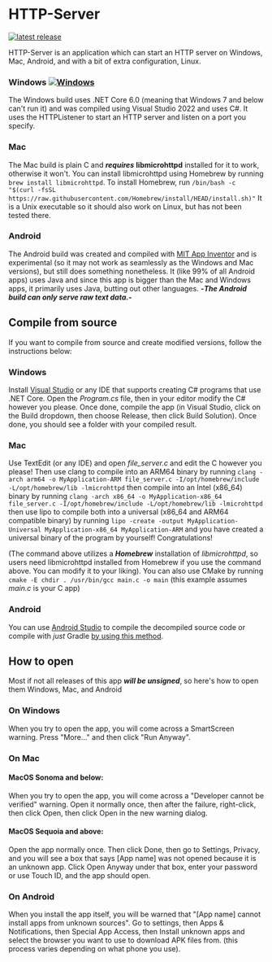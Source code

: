 # HTTP-Server
[![latest release](https://a-star100.github.io/images/http-server-release.svg)](https://github.com/A-Star100/HTTP-Server)

HTTP-Server is an application which can start an HTTP server on Windows, Mac, Android, and with a bit of extra configuration, Linux.

### Windows [![Windows](https://www.dropbox.com/scl/fi/sg4snjn55xmuo3ojmi7b5/Screenshot-2024-12-12-at-8.01.03-PM.png?rlkey=zafivkjhfn7haog5law0uf0wt&st=pacazj00&raw=1)](https://github.com/A-Star100/HTTP-Server)
The Windows build uses .NET Core 6.0 (meaning that Windows 7 and below can't run it) and was compiled using Visual Studio 2022 and uses C#. It uses the HTTPListener to start an HTTP server and listen on a port you specify.

### Mac
The Mac build is plain C and ***requires*** **libmicrohttpd** installed for it to work, otherwise it won't. You can install libmicrohttpd using Homebrew by running
`brew install libmicrohttpd`. 
To install Homebrew, run
`/bin/bash -c "$(curl -fsSL https://raw.githubusercontent.com/Homebrew/install/HEAD/install.sh)"`
It is a Unix executable so it should also work on Linux, but has not been tested there.

### Android
The Android build was created and compiled with [MIT App Inventor](https://appinventor.mit.edu) and is experimental (so it may not work as seamlessly as the Windows and Mac versions), but still does something nonetheless. It (like 99% of all Android apps) uses Java and since this app is bigger than the Mac and Windows apps, it primarily uses Java, butting out other languages. 
****-*The Android build can only serve raw text data.*-****
## Compile from source
If you want to compile from source and create modified versions, follow the instructions below:
### Windows
Install [Visual Studio](https://visualstudio.microsoft.com/thank-you-downloading-visual-studio/?sku=Community&channel=Release&version=VS2022&source=VSLandingPage&cid=2030&passive=false) or any IDE that supports creating C# programs that use .NET Core.
Open the *Program.cs* file, then in your editor modify the C# however you please. Once done, compile the app (in Visual Studio, click on the Build dropdown, then choose Release, then click Build Solution). Once done, you should see a folder with your compiled result.
### Mac
Use TextEdit (or any IDE) and open *file_server.c* and edit the C however you please!
Then use clang to compile into an ARM64 binary by running
`clang -arch arm64 -o MyApplication-ARM file_server.c -I/opt/homebrew/include -L/opt/homebrew/lib -lmicrohttpd`
then compile into an Intel (x86_64) binary by running
`clang -arch x86_64 -o MyApplication-x86_64 file_server.c -I/opt/homebrew/include -L/opt/homebrew/lib -lmicrohttpd`
then use lipo to compile both into a universal (x86_64 and ARM64 compatible binary) by running
`lipo -create -output MyApplication-Universal MyApplication-x86_64 MyApplication-ARM`
and you have created a universal binary of the program by yourself! Congratulations!

(The command above utilizes a ***Homebrew*** installation of *libmicrohttpd*, so users need libmicrohttpd installed from Homebrew if you use the command above. You can modify it to your liking).
You can also use CMake by running
`cmake -E chdir . /usr/bin/gcc main.c -o main` (this example assumes *main.c* is your C app) 
### Android
You can use [Android Studio](https://developer.android.com/studio) to compile the decompiled source code or compile with *just* Gradle [by using this method](https://stackoverflow.com/questions/39538021/compiling-android-source-code). 

## How to open
Most if not all releases of this app _**will be unsigned**_, so here's how to open them Windows, Mac, and Android
### On Windows
When you try to open the app, you will come across a SmartScreen warning. Press "More..." and then click "Run Anyway".
### On Mac
#### MacOS Sonoma and below:
When you try to open the app, you will come across a "Developer cannot be verified" warning. Open it normally once, then after the failure, right-click, then click Open, then click Open in the new warning dialog. 
#### MacOS Sequoia and above:
Open the app normally once. Then click Done, then go to Settings, Privacy, and you will see a box that says [App name] was not opened because it is an unknown app. Click Open Anyway under that box, enter your password or use Touch ID, and the app should open.
### On Android
When you install the app itself, you will be warned that "[App name] cannot install apps from unknown sources". Go to settings, then Apps & Notifications, then Special App Access, then Install unknown apps and select the browser you want to use to download APK files from. 
(this process varies depending on what phone you use).
